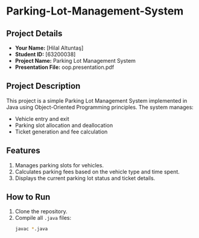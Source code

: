 # Parking-Lot-Management-System

## Project Details
- **Your Name:** [Hilal Altuntaş]
- **Student ID:** [63200038]
- **Project Name:** Parking Lot Management System
- **Presentation File:** oop.presentation.pdf

## Project Description
This project is a simple Parking Lot Management System implemented in Java using Object-Oriented Programming principles. The system manages:
- Vehicle entry and exit
- Parking slot allocation and deallocation
- Ticket generation and fee calculation

## Features
1. Manages parking slots for vehicles.
2. Calculates parking fees based on the vehicle type and time spent.
3. Displays the current parking lot status and ticket details.

## How to Run
1. Clone the repository.
2. Compile all `.java` files:
   ```bash
   javac *.java
